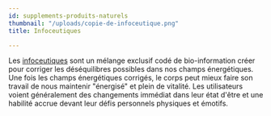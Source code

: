 ```yaml
---
id: supplements-produits-naturels
thumbnail: "/uploads/copie-de-infoceutique.png"
title: Infoceutiques

---
```

Les [infoceutiques](https://www.neshealth.com/en/infoceuticals/) sont un mélange exclusif codé de bio-information créer pour corriger les déséquilibres possibles dans nos champs énergétiques. Une fois les champs énergétiques corrigés, le corps peut mieux faire son travail de nous maintenir "énergisé" et plein de vitalité. Les utilisateurs voient généralement des changements immédiat dans leur état d'être et une habilité accrue devant leur défis personnels physiques et émotifs.